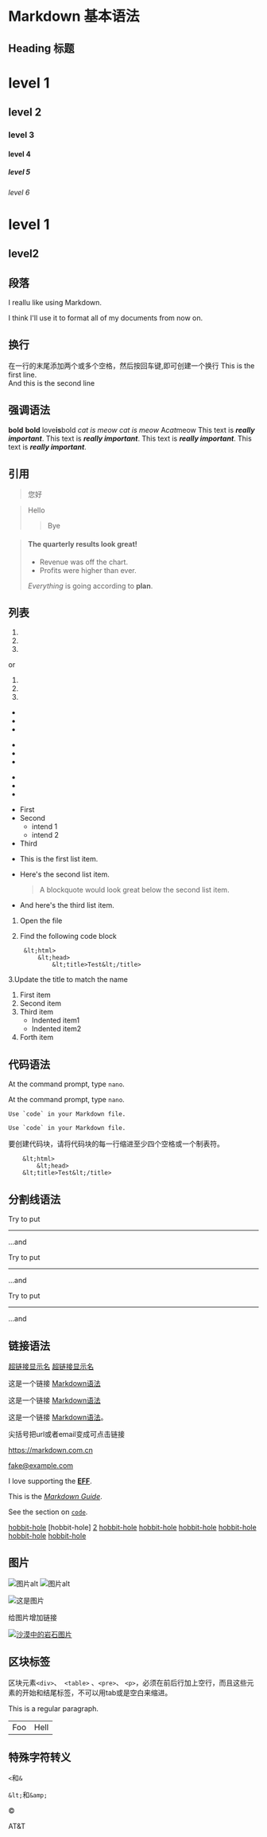 # Markdown 基本语法

## Heading 标题
# level 1
##  level 2
###  level 3
####  level 4
##### level 5
###### level 6
level 1
==
level2
--
## 段落
I reallu like using Markdown.

I think I'll use it to format all of my documents from now on.
## 换行
在一行的末尾添加两个或多个空格，然后按回车键,即可创建一个换行
This is the first line.  
And this is the second line
##  强调语法
**bold**
__bold__
love**is**bold
*cat is meow*
_cat is meow_
A*cat*meow
This text is ***really important***.
This text is ___really important___.
This text is __*really important*__.
This text is **_really important_**.
##  引用
> 您好

> Hello
> 
>> Bye

> #### The quarterly results look great!
>
> - Revenue was off the chart.
> - Profits were higher than ever.
>
>  *Everything* is going according to **plan**.
## 列表
1.
1.
1.
or

1.
2.
3.

-
-
-

*
*
*

+
+
+

- First
- Second
    - intend 1
    - intend 2
- Third

*  This is the first list item.
*  Here's the second list item.

    > A blockquote would look great below the second list item.

*   And here's the third list item.

1. Open the file
2. Find the following code block

        &lt;html>
            &lt;head>
                &lt;title>Test&lt;/title>

3.Update the title to match the name

1. First item
2. Second item
3. Third item
    - Indented item1
    - Indented item2
4. Forth item  

## 代码语法
At the command prompt, type `nano`.

At the command prompt, type <code>nano</code>.

``Use `code` in your Markdown file.``

<code>Use \`code\` in your Markdown file.</code>

要创建代码块，请将代码块的每一行缩进至少四个空格或一个制表符。

        &lt;html>
            &lt;head>
        &lt;title>Test&lt;/title>
## 分割线语法
Try to put

---

...and

Try to put

***

...and

Try to put

___

...and

## 链接语法
[超链接显示名](链接地址 "超链接title")
<a href="超链接地址" title="超链接title">超链接显示名</a>

这是一个链接 [Markdown语法](https://markdown.com.cn)

这是一个链接 <a href="https://markdown.com.cn" title="Hello">Markdown语法</a>

这是一个链接 [Markdown语法](https://markdown.com.cn "最好的markdown教程")。

尖括号把url或者email变成可点击链接

<https://markdown.com.cn>

<fake@example.com>

I love supporting the **[EFF](https://eff.org)**.

This is the *[Markdown Guide](https://www.markdownguide.org)*.

See the section on [`code`](#code).

[hobbit-hole][1]
[hobbit-hole] [2]
[hobbit-hole][2]
[hobbit-hole][3]
[hobbit-hole][4]
[hobbit-hole][5]
[hobbit-hole][6]
[hobbit-hole][7]


[1]: https://en.wikipedia.org/wiki/Hobbit#Lifestyle
[2]: https://en.wikipedia.org/wiki/Hobbit#Lifestyle "Hobbit lifestyles"
[3]: https://en.wikipedia.org/wiki/Hobbit#Lifestyle 'Hobbit lifestyles'
[4]: https://en.wikipedia.org/wiki/Hobbit#Lifestyle (Hobbit lifestyles)
[5]: <https://en.wikipedia.org/wiki/Hobbit#Lifestyle> "Hobbit lifestyles"
[6]: <https://en.wikipedia.org/wiki/Hobbit#Lifestyle> 'Hobbit lifestyles'
[7]: <https://en.wikipedia.org/wiki/Hobbit#Lifestyle> (Hobbit lifestyles)

## 图片
![图片alt](图片链接 "图片title")
<img src="图片链接" alt="图片alt" title="图片title">

![这是图片](https://markdown.com.cn/assets/img/philly-magic-garden.9c0b4415.jpg "Magic Gardens")

给图片增加链接

[![沙漠中的岩石图片](https://markdown.com.cn/assets/img/shiprock.c3b9a023.jpg "Shiprock")](https://markdown.com.cn)

## 区块标签
区块元素`<div>`、` <table>` 、`<pre>`、 `<p>`，必须在前后行加上空行，而且这些元素的开始和结尾标签，不可以用tab或是空白来缩进。

This is a regular paragraph.

<table>
    <tr>
        <td>Foo</td>
        <td>Hell</td>
    </tr>
</table>

## 特殊字符转义
`<`和`&`

`&lt;`和`&amp;`

&copy;

AT&T